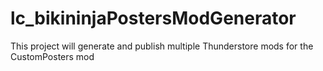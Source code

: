 # lc_bikininjaPostersModGenerator
This project will generate and publish multiple Thunderstore mods for the CustomPosters mod
